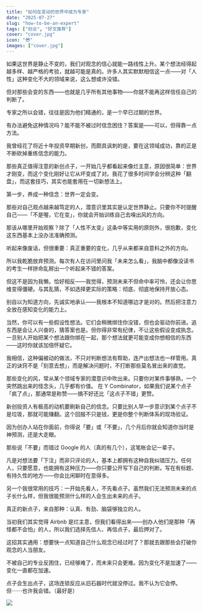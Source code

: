 ```yaml
---
title: "如何在变动的世界中成为专家"
date: "2025-07-27"
slug: "how-to-be-an-expert"
tags: ["创业", "好文推荐"]
cover: "cover.jpg"
icon: "😎"
images: ["cover.jpg"]
---
```

如果这世界是静止不变的，我们对观念的信心就能一路线性上升。某个想法经得起越多样、越严格的考验，就越可能是真的。许多人其实默默相信这一点——对「人性」这种变化不大的领域来说，这么想或许没错。



但对那些会变的东西——也就是几乎所有其他事物——你就不能再这样信任自己的判断了。



专家之所以会错，往往是因为他们精通的，是一个早已过期的世界。



有办法避免这种情况吗？能不能不被过时信念困住？答案是——可以，但得靠一点方法。



我曾经花了将近十年投资早期新创，而颇具讽刺的是，要在这领域成功，靠的正是不断砍掉重练信念的能力。



那些真正值得注意的新创点子，一开始几乎都看起来像烂主意，原因很简单：世界才刚变，而这个变化刚好让它从坏变成了对。我花了很多时间学会分辨这种「翻盘」，而这套技巧，其实也能套用在一切新想法上。



第一步，养成一种信念：世界一定会变。



那些对自己观点越来越笃定的人，潜意识里其实是认定世界静止。只要你不时提醒自己——「不是喔，它在变」，你就会开始训练自己去嗅出风的方向。



那该从哪里开始观察？除了「人性不太变」这条中等实用的原则外，很抱歉，变化这东西基本上没办法准确预测。



听起来像废话，但很重要：真正重要的变化，几乎从来都来自意料之外的方向。



所以我乾脆放弃预测。每次有人在访问里问我「未来怎么看」，我脑中都像没读书的考生一样拼命乱掰出一个听起来不错的答案。



但这不是因为我懒。恰好相反——我觉得，预测未来不但命中率可怜，还会让你思维变得僵硬。与其乱猜，不如选择更实际的策略：彻底、彻底地保持开放心态。



别自以为知道方向，先诚实地承认——我根本不知道哪边才是对的。然后把注意力全放在感知变化的能力上。



当然，你可以有一些假设性想法。它们会稍微绑住你没错，但也会驱动你前进。追东西是会让人兴奋的，猜答案也是。但你得非常有纪律，不让这些假设变成执念。
一旦别人开始把某个想法跟你绑在一起，那个想法就更可能变成你想相信的东西——这时你就该加倍怀疑它。



我相信，这种偏被动的做法，不只对判断想法有帮助，连产出想法也一样管用。真正的诀窍不是「刻意去想」，而是解决问题时，不打断那些莫名冒出来的直觉。



那些变化的风，常从某个领域专家的潜意识中吹出来。只要你对某件事够熟，一个突然跳出来的怪念头，几乎都有价值。
在 Y Combinator，如果我们说某个点子「疯了点」，那通常是称赞——搞不好还比「这点子不错」更赞。



新创投资人有极高的动机要刷新自己的信念。只要比别人早一步意识到某个点子不是垃圾，那就可能赚翻。这个回报不只是钱，更是你整个判断体系的现场验证。



因为创办人站在你面前，你得说「要」或「不要」，几个月后你就会知道你当时是神预测，还是大走眼。



那些说「不要」而错过 Google 的人（真的有几个），这笔帐会记一辈子。



凡是对想法要「下注」而非只评论的人，基本上都拥有这种自我纠错压力。任何人，只要愿意，也能拥有这种压力——你只要公开写下自己的判断。写在有标题、有持久性的地方——你会比闲聊时在意得多。



另一个我很常用的技巧：一开始先看人，不先看点子。虽然我们无法预测未来的点子长什么样，但我很能预测什么样的人会生出未来的点子。



真正的新点子，来自那种：认真、有劲、脑袋够独立的人。



当初我们其实觉得 Airbnb 是烂主意，但我们看得出来——创办人他们是那种「再怪都不会怕」的人，所以我们选择先信人、再信点子，最后押对了。



这招其实通用：想要快一点知道自己什么观念已经过时了？那就去跟那些会打破你观念的人当朋友。



不被自己的专业反困住，已经够难了，而未来只会更难。因为变化不是加速了——变化一直都在加速。



点子会生出点子，这场连锁反应从旧石器时代就没停过。我不认为它会停。
但⋯⋯也许我会错。（最好是）




![](https://prod-files-secure.s3.us-west-2.amazonaws.com/112d0858-5090-4d34-a606-b75eb8d65fd2/46476355-9cf3-4e99-9b7a-3531bc426380/1000202064.png?X-Amz-Algorithm=AWS4-HMAC-SHA256&X-Amz-Content-Sha256=UNSIGNED-PAYLOAD&X-Amz-Credential=ASIAZI2LB46637BEWYZA%2F20251010%2Fus-west-2%2Fs3%2Faws4_request&X-Amz-Date=20251010T234321Z&X-Amz-Expires=3600&X-Amz-Security-Token=IQoJb3JpZ2luX2VjEF8aCXVzLXdlc3QtMiJHMEUCIFd5DVC3X0aK5TuIfa7Lf8FFzcR8Le2Tlwm%2FsuHNP52TAiEA0EAO4%2F2NcaKTzJe%2F5ha2xgpS8EsJ1CYcT3I55slJEsoqiAQI%2BP%2F%2F%2F%2F%2F%2F%2F%2F%2F%2FARAAGgw2Mzc0MjMxODM4MDUiDMkzP1ZcZzu%2BZ5NR7SrcA5N3D5w9wkk8Z2eGi1hQpRIEq9Je66CygIdV%2FMrQcRM3UG9W3p3o0lb5maQQq83pwpmBHSeolnmnhiFxzcCXthe4T0%2FjNzEukqvBRdprfOxaWy4Y1Pjf9nQ4Jbkh5Ok4u%2FmZ0x77bZ4Y%2FxmFebGRjC10hQVP3808RBirdKEa%2FedHSZNSzLG97LMSC0bvI4M6ziRX5DSIVH5FxDWeEhmUtgC7L0blNh%2FlwJUt7%2F%2F5RwAI%2F5Zc7y4GZY4vBhMCrzkU9OKQCnUCCoDKNB6%2F71gjInpoqcXcV4GQa2Z8%2Fl8kvLnREZu8qgnqefZfsHjyLncK20lUkXYqSWSIcqay%2B2HdK6YHxkgSMfPhqBZFrVyYtgTBNud0MNirDk6%2FHZq2w8KM8MZ6E7Q0hmUgZUU1HnvG84enM3QdfUQ3rRCLlAmmJo%2BoI2zgbNBR88aucyIV6%2Bd3PtqAcEMEydaVwtrqM7lfAzagk6H%2FGEfLm7mat5DVpMj10YHRCTUIZbI8kUvbvEG3tBmp5A8kF5nFEPCtOFqqMwo3EcrVel8jzyVIn70IMBhGs1y91FkdeQngRCsGGSq6hBZsoKHYPlBLfxmMnY6zvefzhjdgOHhQluleC9YnLH3MeVbqSRykbaD1KndJMJKfpscGOqUB0i7K%2F2IMviDV9kQMZLjWaKGT0Qj0yPqQdzMQ2hygavpsRKFLNVM3uBmudL03YT4HW690Gg%2BrVCRxgs5juQKQIOar9VKs2DO6f0sjTLg%2FWZ3nqUpHuG5bV5Y3AazC31JSeQKdC8nARUe6GQ30WLHGoo53VaxvGbOjPixNvGx12w1T0ACyOMjwpBVdNPaH%2BIRrknQ7f1KJ23NDoJMjFHffhdu3NyGQ&X-Amz-Signature=5e6a9ee151eddac848d0a2fc88f9a662166af0004f9e0dd6a9aa2153fd3529c4&X-Amz-SignedHeaders=host&x-amz-checksum-mode=ENABLED&x-id=GetObject)

